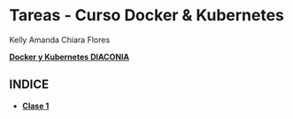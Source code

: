# Tareas - Curso Docker & Kubernetes

Kelly Amanda Chiara Flores

**[Docker y Kubernetes DIACONIA](https://iquattrogroup.com/course/view.php?id=116)**


## INDICE
- **[Clase 1](clase1/)**
